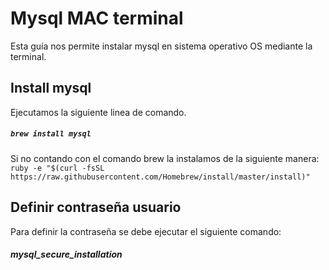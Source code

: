 # Mysql MAC terminal

Esta guía nos permite instalar mysql en sistema operativo OS mediante la terminal.

## Install mysql
Ejecutamos la siguiente linea de comando.

##### `brew install mysql`

Si no contando con el comando brew la instalamos de la siguiente manera: 
`ruby -e "$(curl -fsSL https://raw.githubusercontent.com/Homebrew/install/master/install)"`

## Definir contraseña usuario
Para definir la contraseña se debe ejecutar el siguiente comando:

##### mysql_secure_installation


